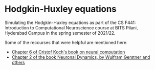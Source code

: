 # Hodgkin-Huxley equations
 
Simulating the Hodgkin-Huxley equations as part of the CS F441: Introduction to Computational Neuroscience course at BITS Pilani, Hyderabad Campus in the spring semester of 2021/22.
 
Some of the recourses that were helpful are mentioned here:
* [Chapter 6 of Cristof Koch's book on neural computation](http://brain.bits-hyderabad.ac.in/CSF441/Koch_Chap6.pdf)
* [Chapter 2 of the book Neuronal Dynamics, by Wulfram Gerstner and others](https://neuronaldynamics.epfl.ch/online/Ch2.S2.html)
